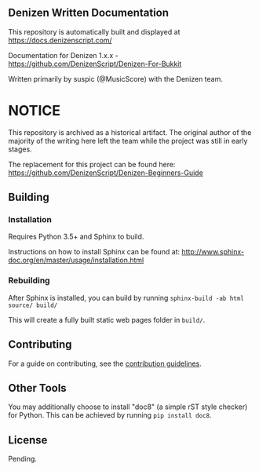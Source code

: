Denizen Written Documentation
-----------------------------

This repository is automatically built and displayed at https://docs.denizenscript.com/

Documentation for Denizen 1.x.x - https://github.com/DenizenScript/Denizen-For-Bukkit

Written primarily by suspic (@MusicScore) with the Denizen team.

# NOTICE

This repository is archived as a historical artifact. The original author of the majority of the writing here left the team while the project was still in early stages.

The replacement for this project can be found here: https://github.com/DenizenScript/Denizen-Beginners-Guide

## Building

### Installation

Requires Python 3.5+ and Sphinx to build.

Instructions on how to install Sphinx can be found at: http://www.sphinx-doc.org/en/master/usage/installation.html

### Rebuilding

After Sphinx is installed, you can build by running `sphinx-build -ab html source/ build/`

This will create a fully built static web pages folder in `build/`.

## Contributing

For a guide on contributing, see the [contribution guidelines](CONTRIB_GUIDELINES.md).

## Other Tools

You may additionally choose to install "doc8" (a simple rST style checker) for Python.
This can be achieved by running `pip install doc8`.

## License

Pending.
